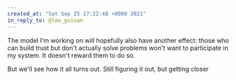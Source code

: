```yaml
---
created_at: "Sat Sep 25 17:22:48 +0000 2021"
in_reply_to: @leo_guinan
---
```


The model I'm working on will hopefully also have another effect: those who can build trust but don't actually solve problems won't want to participate in my system. It doesn't reward them to do so. 

But we'll see how it all turns out. Still figuring it out, but getting closer